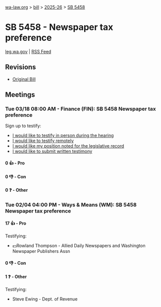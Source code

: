 [wa-law.org](/) > [bill](/bill/) > [2025-26](/bill/2025-26/) > [SB 5458](/bill/2025-26/sb/5458/)

# SB 5458 - Newspaper tax preference
[leg.wa.gov](https://app.leg.wa.gov/billsummary?BillNumber=5458&Year=2025&Initiative=false) | [RSS Feed](./rss.xml)

## Revisions
* [Original Bill](1/)

## Meetings
### Tue 03/18 08:00 AM - Finance (FIN): SB 5458 Newspaper tax preference
Sign up to testify:
* [I would like to testify in person during the hearing](https://app.leg.wa.gov/csi/Testifier/Add?chamber=House&mId=33015&aId=165943&caId=26599&tId=1)
* [I would like to testify remotely](https://app.leg.wa.gov/csi/Testifier/Add?chamber=House&mId=33015&aId=165943&caId=26599&tId=2)
* [I would like my position noted for the legislative record](https://app.leg.wa.gov/csi/Testifier/Add?chamber=House&mId=33015&aId=165943&caId=26599&tId=3)
* [I would like to submit written testimony](https://app.leg.wa.gov/csi/Testifier/Add?chamber=House&mId=33015&aId=165943&caId=26599&tId=4)

#### 0 👍 - Pro

#### 0 👎 - Con

#### 0 ❓ - Other

### Tue 02/04 04:00 PM - Ways & Means (WM): SB 5458 Newspaper tax preference
#### 17 👍 - Pro
Testifying:
* 💵Rowland Thompson - Allied Daily Newspapers and Washington Newspaper Publishers Assn

#### 0 👎 - Con

#### 1 ❓ - Other
Testifying:
* Steve Ewing - Dept. of Revenue
